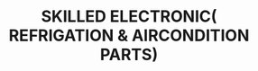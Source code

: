 ---
title: "SKILLED ELECTRONIC( REFRIGATION & AIRCONDITION PARTS)"
url: /karachi/skilled-electronic-refrigation-und-aircondition-parts/
shop: Allgemein
---